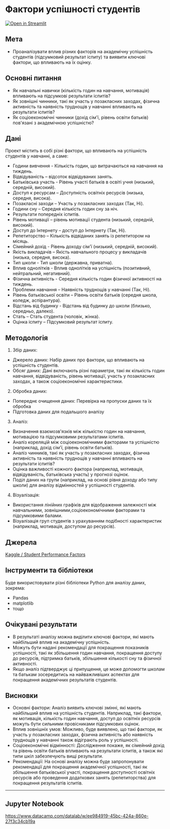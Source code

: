 # Фактори успішності студентів
[![Open in Streamlit](https://static.streamlit.io/badges/streamlit_badge_black_white.svg)](https://student-performance-factors.streamlit.app/)

## Мета

- Проаналізувати вплив різних факторів на академічну успішність студентів (підсумковий результат іспиту) та виявити ключові фактори, що впливають на їх оцінку.

## Основні питання

- Як навчальні навички (кількість годин на навчання, мотивація) впливають на підсумкові результати іспитів?
- Як зовнішні чинники, такі як участь у позакласних заходах, фізична активність та наявність труднощів у навчанні впливають на результати іспитів?
- Як соціоекономічні чинники (дохід сім'ї, рівень освіти батьків) пов'язані з академічною успішністю?

## Дані

Проект містить в собі різні фактори, що впливають на успішність студентів у навчанні, а саме:

- Години вивчення - Кількість годин, що витрачаються на навчання на тиждень.
- Відвідуваність – відсоток відвідуваних занять.
- Батьківська участь - Рівень участі батьків в освіті учня (низький, середній, високий).
- Доступ к ресурсам – Доступність освітніх ресурсів (низька, середня, висока).
- Позакласні заходи – Участь у позакласних заходах (Так, Ні).
- Години сну – Середня кількість годин сну за ніч.
- Результати попередніх іспитів.
- Рівень мотивації – рівень мотивації студента (низький, середній, високий).
- Доступ до Інтернету – доступ до Інтернету (Так, Ні).
- Репетиторство – Кількість відвіданих занять із репетитором на місяць.
- Сімейний дохід - Рівень доходу сім'ї (низький, середній, високий).
- Якість викладачів – Якість навчального процесу у викладачів (низька, середня, висока).
- Тип школи - Тип школи (державна, приватна).
- Вплив однолітків - Вплив однолітків на успішність (позитивний, нейтральний, негативний).
- Фізична активність - Середня кількість годин фізичної активності на тиждень.
- Проблеми навчання – Наявність труднощів у навчанні (Так, Ні).
- Рівень батьківської освіти – Рівень освіти батьків (середня школа, коледж, аспірантура).
- Відстань від будинку - Відстань від будинку до школи (близько, середньо, далеко).
- Стать – Стать студента (чоловік, жінка).
- Оцінка іспиту – Підсумковий результат іспиту.

## Методологія

1. Збір даних:
- Джерело даних: Набір даних про фактори, що впливають на успішність студентів.
- Обсяг даних: Дані включають різні параметри, такі як кількість годин навчання, відвідуваність, рівень мотивації, участь у позакласних заходах, а також соціоекономічні характеристики.

2. Обробка даних:
- Попереднє очищення даних: Перевірка на пропуски даних та їх обробка
- Підготовка даних для подальшого аналізу

3. Аналіз:
- Визначення взаємозв'язків між кількістю годин на навчання, мотивацією та підсумковими результатами іспитів.
- Аналіз кореляцій між соціоекономічними факторами та успішністю (наприклад, дохід сім'ї, рівень освіти батьків).
- Аналіз чинників, такі як участь у позакласних заходах, фізична активність та наявність труднощів у навчанні впливають на результати іспитів?
- Оцінка важливості кожного фактора (наприклад, мотивація, відвідуваність, батьківська участь) у прогнозі оцінок.
- Поділ даних на групи (наприклад, на основі рівня доходу або типу школи) для аналізу відмінностей у успішності студентів.

4. Візуалізація:
- Використання лінійних графіків для відображення залежності між навчальними, зовнішними,соціоекономічними факторами та підсумковими балами.
- Візуалізація груп студентів з урахуванням подібності характеристик (наприклад, мотивація, доступом до ресурсів).

## Джерела

[Kaggle / Student Performance Factors](https://www.kaggle.com/datasets/lainguyn123/student-performance-factors/data)

## Інструменти та бібліотеки

Буде використовувати різні бібліотеки Python для аналізу даних, зокрема:
- Pandas
- matplotlib
- тощо

## Очікувані результати

- В результаті аналізу можна виділити ключові фактори, які мають найбільший вплив на академічну успішність.
- Можуть бути надані рекомендації для покращення показників успішності, такі як збільшення годин навчання, покращення доступу до ресурсів, підтримка батьків, збільшення кількості сну та фізичної активності.
- Якщо аналіз підтверджує ці припущення, це може допомогти школам та батькам зосередитись на найважливіших аспектах для покращення академічних результатів студентів.

## Висновки

- Основні фактори: Аналіз виявить ключові змінні, які мають найбільший вплив на успішність студентів. Наприклад, такі фактори, як мотивація, кількість годин навчання, доступ до освітніх ресурсів можуть бути сильними провісниками підсумкових оцінок.
- Вплив зовнішніх умов: Можливо, буде виявлено, що такі фактори, як участь у позакласних заходах, фізична активність або наявність труднощів у навчанні також відіграють роль у успішності.
- Соціоекономічні відмінності: Дослідження покаже, як сімейний дохід та рівень освіти батьків впливають на результати іспитів, а також які типи шкіл забезпечують вищі результати.
- Рекомендації: На основі аналізу можна буде запропонувати рекомендації для покращення академічної успішності, такі як збільшення батьківської участі, покращення доступності освітніх ресурсів або проведення додаткових занять (репетиторства) для покращення результатів іспитів.

---
## Jupyter Notebook
https://www.datacamp.com/datalab/w/ee984919-45bc-424a-860e-27f3c34cb19a
